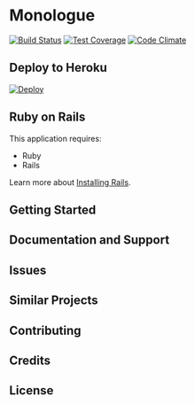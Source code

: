 Monologue
================

[![Build Status](https://travis-ci.org/ajsharma/monologue.svg?branch=master)](https://travis-ci.org/ajsharma/monologue)
[![Test Coverage](https://codeclimate.com/github/ajsharma/monologue/badges/coverage.svg)](https://codeclimate.com/github/ajsharma/monologue)
[![Code Climate](https://codeclimate.com/github/ajsharma/monologue/badges/gpa.svg)](https://codeclimate.com/github/ajsharma/monologue)

Deploy to Heroku
----------------
[![Deploy](https://www.herokucdn.com/deploy/button.png)](https://heroku.com/deploy)


Ruby on Rails
-------------

This application requires:

- Ruby
- Rails

Learn more about [Installing Rails](http://railsapps.github.io/installing-rails.html).

Getting Started
---------------

Documentation and Support
-------------------------

Issues
-------------

Similar Projects
----------------

Contributing
------------

Credits
-------

License
-------
